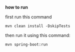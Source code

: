 **how to run**

first run this command


```
mvn clean install -DskipTests
```


then run it using this command:

```
mvn spring-boot:run
```